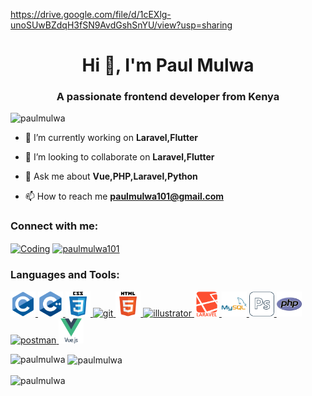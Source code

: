 https://drive.google.com/file/d/1cEXlg-unoSUwBZdqH3fSN9AvdGshSnYU/view?usp=sharing
<h1 align="center">Hi 👋, I'm Paul Mulwa</h1>
<h3 align="center">A passionate frontend developer from Kenya</h3>

<p align="left"> <img src="https://komarev.com/ghpvc/?username=paulmulwa&label=Profile%20views&color=0e75b6&style=flat" alt="paulmulwa" /> </p>

- 🔭 I’m currently working on **Laravel,Flutter**

- 👯 I’m looking to collaborate on **Laravel,Flutter**

- 💬 Ask me about **Vue,PHP,Laravel,Python**

- 📫 How to reach me **paulmulwa101@gmail.com**

<h3 align="left">Connect with me:</h3>
<p align="left">
<a href="https://fb.com/paulmulwa" target="blank"><img align="center"img align="right" alt="Coding" width="400"  src="https://cdn.dribbble.com/users/1162077/screenshots/3848914/programmer.gif" /></a>
<a href="https://instagram.com/paulmulwa101" target="blank"><img align="center" src="https://raw.githubusercontent.com/rahuldkjain/github-profile-readme-generator/master/src/images/icons/Social/instagram.svg" alt="paulmulwa101" height="30" width="40" /></a>
</p>

<h3 align="left">Languages and Tools:</h3>
<p align="left"> <a href="https://www.cprogramming.com/" target="_blank" rel="noreferrer"> <img src="https://raw.githubusercontent.com/devicons/devicon/master/icons/c/c-original.svg" alt="c" width="40" height="40"/> </a> <a href="https://www.w3schools.com/cpp/" target="_blank" rel="noreferrer"> <img src="https://raw.githubusercontent.com/devicons/devicon/master/icons/cplusplus/cplusplus-original.svg" alt="cplusplus" width="40" height="40"/> </a> <a href="https://www.w3schools.com/css/" target="_blank" rel="noreferrer"> <img src="https://raw.githubusercontent.com/devicons/devicon/master/icons/css3/css3-original-wordmark.svg" alt="css3" width="40" height="40"/> </a> <a href="https://git-scm.com/" target="_blank" rel="noreferrer"> <img src="https://www.vectorlogo.zone/logos/git-scm/git-scm-icon.svg" alt="git" width="40" height="40"/> </a> <a href="https://www.w3.org/html/" target="_blank" rel="noreferrer"> <img src="https://raw.githubusercontent.com/devicons/devicon/master/icons/html5/html5-original-wordmark.svg" alt="html5" width="40" height="40"/> </a> <a href="https://www.adobe.com/in/products/illustrator.html" target="_blank" rel="noreferrer"> <img src="https://www.vectorlogo.zone/logos/adobe_illustrator/adobe_illustrator-icon.svg" alt="illustrator" width="40" height="40"/> </a> <a href="https://laravel.com/" target="_blank" rel="noreferrer"> <img src="https://raw.githubusercontent.com/devicons/devicon/master/icons/laravel/laravel-plain-wordmark.svg" alt="laravel" width="40" height="40"/> </a> <a href="https://www.mysql.com/" target="_blank" rel="noreferrer"> <img src="https://raw.githubusercontent.com/devicons/devicon/master/icons/mysql/mysql-original-wordmark.svg" alt="mysql" width="40" height="40"/> </a> <a href="https://www.photoshop.com/en" target="_blank" rel="noreferrer"> <img src="https://raw.githubusercontent.com/devicons/devicon/master/icons/photoshop/photoshop-line.svg" alt="photoshop" width="40" height="40"/> </a> <a href="https://www.php.net" target="_blank" rel="noreferrer"> <img src="https://raw.githubusercontent.com/devicons/devicon/master/icons/php/php-original.svg" alt="php" width="40" height="40"/> </a> <a href="https://postman.com" target="_blank" rel="noreferrer"> <img src="https://www.vectorlogo.zone/logos/getpostman/getpostman-icon.svg" alt="postman" width="40" height="40"/> </a> <a href="https://vuejs.org/" target="_blank" rel="noreferrer"> <img src="https://raw.githubusercontent.com/devicons/devicon/master/icons/vuejs/vuejs-original-wordmark.svg" alt="vuejs" width="40" height="40"/> </a> </p>

<p><img align="left" src="https://github-readme-stats.vercel.app/api/top-langs?username=paulmulwa&show_icons=true&locale=en&layout=compact" alt="paulmulwa" /></p>

<p>&nbsp;<img align="center" src="https://github-readme-stats.vercel.app/api?username=paulmulwa&show_icons=true&locale=en" alt="paulmulwa" /></p>

<p><img align="center" src="https://github-readme-streak-stats.herokuapp.com/?user=paulmulwa&" alt="paulmulwa" /></p>
